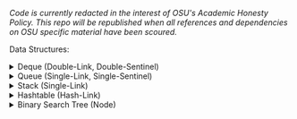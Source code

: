*Code is currently redacted in the interest of OSU's Academic Honesty Policy. This repo will be republished when all references and dependencies on OSU specific material have been scoured.*

Data Structures:
<details><summary>Deque (Double-Link, Double-Sentinel)</summary>

![Deque Visualized](/.img/deque_vis.png)

</details>

<details><summary>Queue (Single-Link, Single-Sentinel)</summary> 

![Queue Visualized](/.img/queue_vis.png)

</details>

<details><summary>Stack (Single-Link)</summary> 

![Stack Visualized](/.img/stack_vis.png)

</details>

<details><summary>Hashtable (Hash-Link)</summary> 

![Hashtable Visualized](/.img/hashtable_vis.png)

</details>

<details><summary>Binary Search Tree (Node)</summary> 

![BST Visualized](/.img/BST_vis.png)

</details>